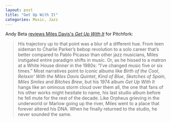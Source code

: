 ```yaml
---
layout: post
title: "Get Up With It"
categories: Music, Jazz
---
```


Andy Beta [reviews Miles Davis's *Get Up With It*](https://pitchfork.com/reviews/albums/miles-davis-get-up-with-it/) for Pitchfork:

> His trajectory up to that point was a blur of a different hue. From teen sideman to Charlie Parker’s bebop revolution to a solo career that’s better compared to Pablo Picasso than other jazz musicians, Miles instigated entire paradigm shifts in music. Or, as he hissed to a matron at a White House dinner in the 1980s: “I’ve changed music five or six times.” Most narratives point to iconic albums like *Birth of the Cool*, *Relaxin’ With the Miles Davis Quintet*, *Kind of Blue*, *Sketches of Spain*, *Miles Smiles* and *Bitches Brew*, but his 1974 album *Get Up With It* hangs like an ominous storm cloud over them all, the one that fans of his other works might hesitate to name, his last studio album before he fell mute for the rest of the decade. Like Orpheus grieving in the underworld or Marlow going up the river, Miles went to a place that forever altered his DNA. When he finally returned to the studio, he never sounded the same.


